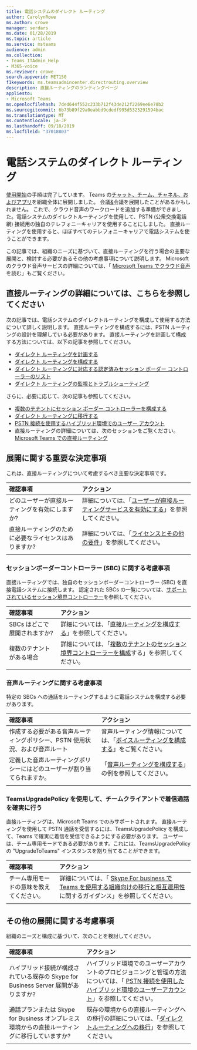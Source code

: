```yaml
---
title: 電話システムのダイレクト ルーティング
author: CarolynRowe
ms.author: crowe
manager: serdars
ms.date: 01/28/2019
ms.topic: article
ms.service: msteams
audience: admin
ms.collection:
- Teams_ITAdmin_Help
- M365-voice
ms.reviewer: crowe
search.appverid: MET150
f1keywords: ms.teamsadmincenter.directrouting.overview
description: 直接ルーティングのランディングページ
appliesto:
- Microsoft Teams
ms.openlocfilehash: 7ded644f552c233b712f43de212f2269ee6e70b2
ms.sourcegitcommit: 6b73b89f29a0eabbd9cdedf995d5325291594bac
ms.translationtype: MT
ms.contentlocale: ja-JP
ms.lasthandoff: 09/18/2019
ms.locfileid: "37018803"
---
```

# <a name="phone-system-direct-routing"></a>電話システムのダイレクト ルーティング

[使用開始](get-started-with-teams-quick-start.md)の手順は完了しています。 Teams の[チャット、チーム、チャネル、およびアプリ](deploy-chat-teams-channels-microsoft-teams-landing-page.md)を組織全体に展開しました。 会議[&](deploy-meetings-microsoft-teams-landing-page.md)会議を展開したことがあるかもしれません。 これで、クラウド音声のワークロードを追加する準備ができました。電話システムのダイレクトルーティングを使用して、PSTN (公衆交換電話網) 接続用の独自のテレフォニーキャリアを使用することにしました。 直接ルーティングを使用すると、ほぼすべてのテレフォニーキャリアで電話システムを使うことができます。

この記事では、組織のニーズに基づいて、直接ルーティングを行う場合の主要な展開と、検討する必要があるその他の考慮事項について説明します。 Microsoft のクラウド音声サービスの詳細については、「 [Microsoft Teams でクラウド音声](cloud-voice-landing-page.md)を読む」もご覧ください。

## <a name="learn-more-about-direct-routing"></a>直接ルーティングの詳細については、こちらを参照してください

次の記事では、電話システムのダイレクトルーティングを構成して使用する方法について詳しく説明します。 直接ルーティングを構成するには、PSTN ルーティングの設計を理解している必要があります。 直接ルーティングを計画して構成する方法については、以下の記事を参照してください。

- [ダイレクト ルーティングを計画する](direct-routing-plan.md) 
- [ダイレクト ルーティングを構成する](direct-routing-configure.md)
- [ダイレクト ルーティングに対応する認定済みセッション ボーダー コントローラーのリスト](direct-routing-border-controllers.md)
- [ダイレクト ルーティングの監視とトラブルシューティング](direct-routing-monitor-and-troubleshoot.md)

さらに、必要に応じて、次の記事も参照してください。

-  [複数のテナントにセッション ボーダー コントローラーを構成する](direct-routing-sbc-multiple-tenants.md)
-  [ダイレクト ルーティングに移行する](direct-routing-migrating.md)
-  [PSTN 接続を使用するハイブリッド環境でのユーザー アカウント](direct-routing-user-accounts-in-a-hybrid-environment.md)
- 直接ルーティングの詳細については、次のセッションをご覧ください。 [Microsoft Teams での直接ルーティング](https://aka.ms/teams-direct-routing)

## <a name="core-deployment-decisions"></a>展開に関する重要な決定事項

これは、直接ルーティングについて考慮するべき主要な決定事項です。 

|確認事項|アクション |
| :------------|:-------|
|どのユーザーが直接ルーティングを有効にしますか? | 詳細については、「[ユーザーが直接ルーティングサービスを有効にする](direct-routing-configure.md#enable-users-for-direct-routing-service)」を参照してください。 |
直接ルーティングのために必要なライセンスはありますか? | 詳細については、「[ライセンスとその他の要件](direct-routing-plan.md#licensing-and-other-requirements)」を参照してください。
|||

### <a name="session-border-controller-sbc-considerations"></a>セッションボーダーコントローラー (SBC) に関する考慮事項

直接ルーティングでは、独自のセッションボーダーコントローラー (SBC) を直接電話システムに接続します。  認定された SBCs の一覧については、[サポートされているセッション境界コントローラー](direct-routing-border-controllers.md)を参照してください。

|確認事項|アクション |
|:------------|:-------|
| SBCs はどこで展開されますか? | 詳細については、「[直接ルーティングを構成する](direct-routing-configure.md)」を参照してください。 | 
複数のテナントがある場合 | 詳細については、「[複数のテナントのセッション境界コントローラーを構成](direct-routing-sbc-multiple-tenants.md)する」を参照してください。|
|||

### <a name="voice-routing-considerations"></a>音声ルーティングに関する考慮事項

特定の SBCs への通話をルーティングするように電話システムを構成する必要があります。

|確認事項|アクション |
|:------------|:-------|
| 作成する必要がある音声ルーティングポリシー、PSTN 使用状況、および音声ルート | 音声ルーティング情報については、「[ボイスルーティングを構成する](direct-routing-configure.md#configure-voice-routing)」をご覧ください。
| 定義した音声ルーティングポリシーにはどのユーザーが割り当てられますか。 | 「[音声ルーティングを構成する](direct-routing-configure.md#configure-voice-routing)」の例を参照してください。 |
|||

### <a name="ensure-incoming-calls-land-in-the-teams-client-using-teamsupgradepolicy"></a>TeamsUpgradePolicy を使用して、チームクライアントで着信通話を確実に行う

直接ルーティングは、Microsoft Teams でのみサポートされます。 直接ルーティングを使用して PSTN 通話を受信するには、TeamsUpgradePolicy を構成して、Teams で確実に着信を受信できるようにする必要があります。 ユーザーは、チーム専用モードである必要があります。これには、TeamsUpgradePolicy の "UpgradeToTeams" インスタンスを割り当てることができます。 

|確認事項|アクション |
|:------------|:-------|
|チーム専用モードの意味を教えてください。 | 詳細については、「 [Skype For business で Teams を使用する組織向けの移行と相互運用性](https://docs.microsoft.com/microsoftteams/migration-interop-guidance-for-teams-with-skype)に関するガイダンス」を参照してください。|
|||

## <a name="additional-deployment-considerations"></a>その他の展開に関する考慮事項

組織のニーズと構成に基づいて、次のことを検討してください。

| 確認事項| アクション |
| :------------|:-------|
| ハイブリッド接続が構成されている既存の Skype for Business Server 展開がありますか? |  ハイブリッド環境でのユーザーアカウントのプロビジョニングと管理の方法については、「 [PSTN 接続を使用したハイブリッド環境のユーザーアカウント](direct-routing-user-accounts-in-a-hybrid-environment.md)」を参照してください。| 
| 通話プランまたは Skype for Business オンプレミス環境からの直接ルーティングに移行していますか? | 既存の環境からの直接ルーティングへの移行の詳細については、「[ダイレクトルーティングへの移行](direct-routing-migrating.md)」を参照してください。 |
|||
